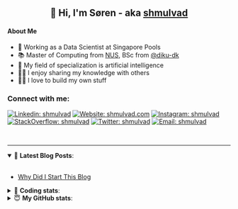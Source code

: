 <h2 align="center">
	👋 Hi, I'm Søren - aka <a href="https://shmulvad.com">shmulvad</a>
</h2>

#### About Me
- 🤖 Working as a Data Scientist at Singapore Pools
- 📚 Master of Computing from [NUS], BSc from [@diku-dk]
- 🧠 My field of specialization is artificial intelligence
- 👨‍🏫 I enjoy sharing my knowledge with others
- 👨‍💻 I love to build my own stuff

### Connect with me:

[![Linkedin: shmulvad](https://img.shields.io/badge/shmulvad-blue?style=flat&logo=Linkedin&logoColor=white)][linkedin]
[![Website: shmulvad.com](https://img.shields.io/badge/shmulvad.com-47CCCC?&style=flat&logo=Google-Chrome&logoColor=white)][website]
[![Instagram: shmulvad](https://img.shields.io/badge/-@shmulvad-purple?style=flat&logo=Instagram&logoColor=white)][instagram]
[![StackOverflow: shmulvad](https://img.shields.io/badge/shmulvad-FE7A16?style=flat&logo=stack-overflow&logoColor=white)][stackOverflow]
[![Twitter: shmulvad](https://img.shields.io/badge/@shmulvad-1ca0f1?style=flat&logo=twitter&logoColor=white)][twitter]
[![Email: shmulvad](https://img.shields.io/badge/shmulvad-D14836?style=flat&logo=gmail&logoColor=white)][mail]

<br />

---

<details open>
 <summary>📕 <b>Latest Blog Posts</b>: </summary>

<br>

<!-- BLOG-POST-LIST:START -->
- [Why Did I Start This Blog](https://shmulvad.com/blog/why-did-start-this-blog)
<!-- BLOG-POST-LIST:END -->

</details>

<!-- --- -->

<details>
 <summary>🤖 <b>Coding stats</b>: </summary>

<br>

NOTE: Doesn't track coding at work or work done in environments such as Jupyter Notebooks.

<!--START_SECTION:waka-->
![Code Time](http://img.shields.io/badge/Code%20Time-1%2C664%20hrs%2010%20mins-blue)

**I'm a Night 🦉** 

```text
🌞 Morning    59 commits     ██░░░░░░░░░░░░░░░░░░░░░░░   7.54% 
🌆 Daytime    237 commits    ███████░░░░░░░░░░░░░░░░░░   30.27% 
🌃 Evening    311 commits    ██████████░░░░░░░░░░░░░░░   39.72% 
🌙 Night      176 commits    █████░░░░░░░░░░░░░░░░░░░░   22.48%

```


📊 **This Week I Spent My Time On** 

```text
💬 Programming Languages: 
Python                   2 hrs 51 mins       ███████████░░░░░░░░░░░░░░   45.27% 
Other                    1 hr 52 mins        ███████░░░░░░░░░░░░░░░░░░   29.73% 
HTML                     36 mins             ██░░░░░░░░░░░░░░░░░░░░░░░   9.55% 
YAML                     17 mins             █░░░░░░░░░░░░░░░░░░░░░░░░   4.52% 
SQL                      13 mins             █░░░░░░░░░░░░░░░░░░░░░░░░   3.63%

🔥 Editors: 
VS Code                  4 hrs 21 mins       █████████████████░░░░░░░░   68.84% 
Zsh                      1 hr 51 mins        ███████░░░░░░░░░░░░░░░░░░   29.51% 
Sublime Text             6 mins              ░░░░░░░░░░░░░░░░░░░░░░░░░   1.65%

🐱‍💻 Projects: 
overvaagning-admin       2 hrs 51 mins       ███████████░░░░░░░░░░░░░░   45.34% 
hit-locator              1 hr 56 mins        ███████░░░░░░░░░░░░░░░░░░   30.72% 
Terminal                 55 mins             ███░░░░░░░░░░░░░░░░░░░░░░   14.61% 
overvaagning-sender      18 mins             █░░░░░░░░░░░░░░░░░░░░░░░░   4.89% 
faktanet                 5 mins              ░░░░░░░░░░░░░░░░░░░░░░░░░   1.44%

```


 Last Updated on 19/12/2022 18:42:27 UTC
<!--END_SECTION:waka-->

</details>

<!-- --- -->

<details>
 <summary>😇 <b>My GitHub stats</b>: </summary>

<br>

<img align="left" alt="shmulvad's Github Stats" src="https://github-readme-stats.vercel.app/api?username=shmulvad&show_icons=true&hide_border=true" />

</details>



[website]: https://shmulvad.com
[twitter]: https://twitter.com/shmulvad
[linkedin]: https://linkedin.com/in/shmulvad
[instagram]: https://instagram.com/shmulvad
[stackOverflow]: https://stackoverflow.com/users/9248793/shmulvad
[mail]: mailto:shmulvad@gmail.com
[@diku-dk]: https://github.com/diku-dk
[github]: https://github.com/shmulvad
[NUS]: https://www.nus.edu.sg